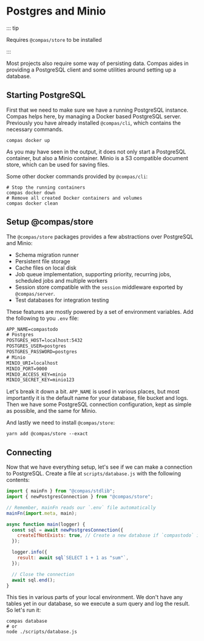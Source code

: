 # Postgres and Minio

::: tip

Requires `@compas/store` to be installed

:::

Most projects also require some way of persisting data. Compas aides in
providing a PostgreSQL client and some utilities around setting up a database.

## Starting PostgreSQL

First that we need to make sure we have a running PostgreSQL instance. Compas
helps here, by managing a Docker based PostgreSQL server. Previously you have
already installed `@compas/cli`, which contains the necessary commands.

```shell
compas docker up
```

As you may have seen in the output, it does not only start a PostgreSQL
container, but also a Minio container. Minio is a S3 compatible document store,
which can be used for saving files.

Some other docker commands provided by `@compas/cli`:

```shell
# Stop the running containers
compas docker down
# Remove all created Docker containers and volumes
compas docker clean
```

## Setup @compas/store

The `@compas/store` packages provides a few abstractions over PostgreSQL and
Minio:

- Schema migration runner
- Persistent file storage
- Cache files on local disk
- Job queue implementation, supporting priority, recurring jobs, scheduled jobs
  and multiple workers
- Session store compatible with the `session` middleware exported by
  `@compas/server`.
- Test databases for integration testing

These features are mostly powered by a set of environment variables. Add the
following to you `.env` file:

```txt
APP_NAME=compastodo
# Postgres
POSTGRES_HOST=localhost:5432
POSTGRES_USER=postgres
POSTGRES_PASSWORD=postgres
# Minio
MINIO_URI=localhost
MINIO_PORT=9000
MINIO_ACCESS_KEY=minio
MINIO_SECRET_KEY=minio123
```

Let's break it down a bit. `APP_NAME` is used in various places, but most
importantly it is the default name for your database, file bucket and logs. Then
we have some PostgreSQL connection configuration, kept as simple as possible,
and the same for Minio.

And lastly we need to install `@compas/store`:

```shell
yarn add @compas/store --exact
```

## Connecting

Now that we have everything setup, let's see if we can make a connection to
PostgreSQL. Create a file at `scripts/database.js` with the following contents:

```js
import { mainFn } from "@compas/stdlib";
import { newPostgresConnection } from "@compas/store";

// Remember, mainFn reads our `.env` file automatically
mainFn(import.meta, main);

async function main(logger) {
  const sql = await newPostgresConnection({
    createIfNotExists: true, // Create a new database if `compastodo` is not found
  });

  logger.info({
    result: await sql`SELECT 1 + 1 as "sum"`,
  });

  // Close the connection
  await sql.end();
}
```

This ties in various parts of your local environment. We don't have any tables
yet in our database, so we execute a sum query and log the result. So let's run
it:

```shell
compas database
# or
node ./scripts/database.js
```
